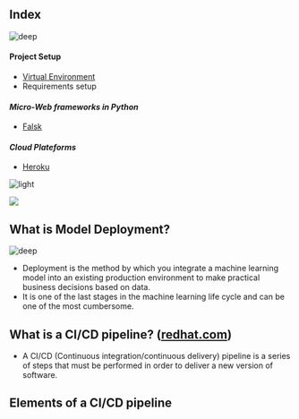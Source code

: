## Index
![deep](https://user-images.githubusercontent.com/12748752/154262075-ed666dc8-ede8-4bf7-b89e-a98ce19dbdc3.png)
#### Project Setup
* [Virtual Environment](https://github.com/iAmKankan/Data-Gathering-And-Preprocessing/tree/main/Deployment#readme)
* Requirements setup 
#### _Micro-Web frameworks in Python_ 
  * [Falsk](https://github.com/iAmKankan/Data-Gathering-And-Preprocessing/tree/main/Deployment/flask)
#### _Cloud Plateforms_
  * [Heroku](https://github.com/iAmKankan/Data-Gathering-And-Preprocessing/tree/main/Deployment/heroku#readme)

![light](https://user-images.githubusercontent.com/12748752/154262083-8f345f9a-5638-4efa-b67a-0b94fe76a3eb.png)

<img src="https://user-images.githubusercontent.com/12748752/154287300-f19161fc-ada0-4c38-8920-422ad688065a.png" weight=40% />

## What is Model Deployment?
![deep](https://user-images.githubusercontent.com/12748752/154262075-ed666dc8-ede8-4bf7-b89e-a98ce19dbdc3.png)
* Deployment is the method by which you integrate a machine learning model into an existing production environment to make practical business decisions based on data. 
* It is one of the last stages in the machine learning life cycle and can be one of the most cumbersome.
## What is a CI/CD pipeline? ([redhat.com](https://www.redhat.com/en/topics/devops/what-cicd-pipeline))
* A CI/CD (Continuous integration/continuous delivery) pipeline is a series of steps that must be performed in order to deliver a new version of software.
## Elements of a CI/CD pipeline
